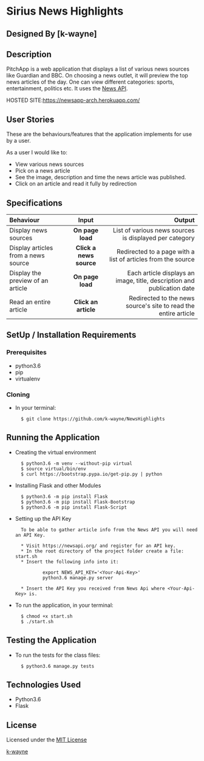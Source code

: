 # Sirius News Highlights

## Designed By [k-wayne]

## Description
PitchApp is a web application that displays a list of various news sources like Guardian and BBC. On choosing a news outlet, it will preview the top news articles of the day. One can view different categories: sports, entertainment, politics etc. 
It uses the [News API](https://newsapi.org/).

HOSTED SITE:https://newsapp-arch.herokuapp.com/

## User Stories
These are the behaviours/features that the application implements for use by a user.

As a user I would like to:
* View various news sources
* Pick on a news article
* See the image, description and time the news article was published.
* Click on an article and read it fully by redirection

## Specifications
| Behaviour | Input | Output |
| :---------------- | :---------------: | ------------------: |
| Display news sources | **On page load** | List of various news sources is displayed per category |
| Display articles from a news source | **Click a news source** | Redirected to a page with a list of articles from the source |
| Display the preview of an article | **On page load** | Each article displays an image, title, description and publication date |
| Read an entire article | **Click an article** | Redirected to the news source's site to read the entire article |

## SetUp / Installation Requirements
### Prerequisites
* python3.6
* pip
* virtualenv

### Cloning
* In your terminal:
        
        $ git clone https://github.com/k-wayne/NewsHighlights
       

## Running the Application
* Creating the virtual environment

        $ python3.6 -m venv --without-pip virtual
        $ source virtual/bin/env
        $ curl https://bootstrap.pypa.io/get-pip.py | python 
        
* Installing Flask and other Modules

        $ python3.6 -m pip install Flask
        $ python3.6 -m pip install Flask-Bootstrap
        $ python3.6 -m pip install Flask-Script
        
* Setting up the API Key
        
        To be able to gather article info from the News API you will need an API Key.
        
        * Visit https://newsapi.org/ and register for an API key.
        * In the root directory of the project folder create a file: start.sh
        * Insert the following info into it: 
        
                export NEWS_API_KEY='<Your-Api-Key>'
                python3.6 manage.py server
                
        * Insert the API Key you received from News Api where <Your-Api-Key> is.
        
* To run the application, in your terminal:

        $ chmod +x start.sh
        $ ./start.sh
        
## Testing the Application
* To run the tests for the class files:

        $ python3.6 manage.py tests
        
## Technologies Used
* Python3.6
* Flask

## License
Licensed under the [MIT License](LICENSE)

[k-wayne](https://github.com/k-wayne/NewsHighlights)